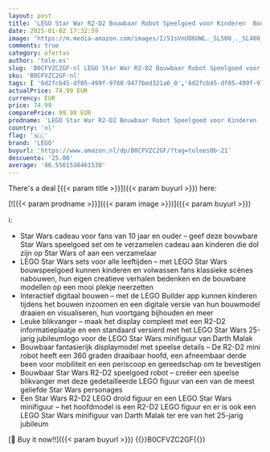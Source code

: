 ```yaml
---
layout: post
title: 'LEGO Star War R2-D2 Bouwbaar Robot Speelgoed voor Kinderen  Bouwpakket met Darth Malak Figuur  Leuk Kerstcadeau voor Jongens  Meisjes  Tieners en Fans vanaf 10 jaar 75379'
date: 2025-01-02 17:32:59
image: 'https://m.media-amazon.com/images/I/51sVnUO6UWL._SL500_._SL400_.jpg'
comments: true
category: ofertas
author: 'tole.es'
slug: 'B0CFVZC2GF-nl LEGO Star War R2-D2 Bouwbaar Robot Speelgoed voor Kinderen...'
sku: 'B0CFVZC2GF-nl'
tags: [ '6d2fcb45-df05-499f-9780-9477bed321a6_0','6d2fcb45-df05-499f-9780-9477bed321a6_5201','6d2fcb45-df05-499f-9780-9477bed321a6_5301','8','Arborist Merchandising Root','Bouw- & constructiespeelgoed','LEGO','Self Service','Special Features Stores','Speelgoed & spellen','Speelgoedbouwsets','lego','🇳🇱', ]
actualPrice: 74.99 EUR
currency: EUR
price: 74.99
comparePrice: 99.99 EUR
prodname: 'LEGO Star War R2-D2 Bouwbaar Robot Speelgoed voor Kinderen  Bouwpakket met Darth Malak Figuur  Leuk Kerstcadeau voor Jongens  Meisjes  Tieners en Fans vanaf 10 jaar 75379'
country: 'nl'
flag: '🇳🇱'
brand: 'LEGO'
buyurl: 'https://www.amazon.nl/dp/B0CFVZC2GF/?tag=tolees0b-21'
descuento: '25.00'
average: '86.5561538461538'
---
```


There's a deal [{{< param title >}}]({{< param buyurl >}})  here:

[![{{< param prodname >}}]({{< param image >}})]({{< param buyurl >}})

ℹ️:

- Star Wars cadeau voor fans van 10 jaar en ouder – geef deze bouwbare Star Wars speelgoed set om te verzamelen cadeau aan kinderen die dol zijn op Star Wars of aan een verzamelaar
- LEGO Star Wars sets voor alle leeftijden – met LEGO Star Wars bouwspeelgoed kunnen kinderen en volwassen fans klassieke scènes nabouwen, hun eigen creatieve verhalen bedenken en de bouwbare modellen op een mooi plekje neerzetten
- Interactief digitaal bouwen – met de LEGO Builder app kunnen kinderen tijdens het bouwen inzoomen en een digitale versie van hun bouwmodel draaien en visualiseren, hun voortgang bijhouden en meer
- Leuke blikvanger – maak het display compleet met een R2-D2 informatieplaatje en een standaard versierd met het LEGO Star Wars 25-jarig jubileumlogo voor de LEGO Star Wars minifiguur van Darth Malak
- Bouwbaar fantasierijk displaymodel met speelse details – De R2-D2 mini robot heeft een 360 graden draaibaar hoofd, een afneembaar derde been voor mobiliteit en een periscoop en gereedschap om te bevestigen
- Bouwbaar Star Wars R2-D2 speelgoed robot – creëer een speelse blikvanger met deze gedetailleerde LEGO figuur van een van de meest geliefde Star Wars personages
- Een Star Wars R2-D2 LEGO droid figuur en een LEGO Star Wars minifiguur – het hoofdmodel is een R2-D2 LEGO figuur en er is ook een LEGO Star Wars minifiguur van Darth Malak ter ere van het 25-jarig jubileum

[🛒 Buy it now!!]({{< param buyurl >}})
{{<world>}}B0CFVZC2GF{{</world>}}
